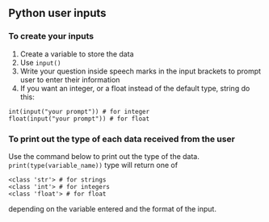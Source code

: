 ## Python user inputs

### To create your inputs

1. Create a variable to store the data
2. Use ``` input() ```
3. Write your question inside speech marks in the input brackets to prompt user to enter their information
4. If you want an integer, or a float instead of the default type, string do this:
  ```
  int(input("your prompt")) # for integer
  float(input("your prompt")) # for float
  ```
### To print out the type of each data received from the user

Use the command below to print out the type of the data.
``` print(type(variable_name)) ```
type will return one of 
```
<class 'str'> # for strings
<class 'int'> # for integers
<class 'float'> # for float
```
depending on the variable entered and the format of the input.